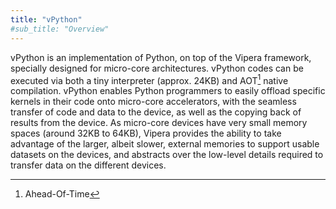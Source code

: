 ```yaml
---
title: "vPython"
#sub_title: "Overview"
---
```


vPython is an implementation of Python, on top of the Vipera framework, specially designed for micro-core architectures. vPython codes can be executed via both a tiny interpreter (approx. 24KB) and AOT[^1] native compilation. vPython enables Python programmers to easily offload specific kernels in their code onto micro-core accelerators, with the seamless transfer of code and data to the device, as well as the copying back of results from the device. As micro-core devices have very small memory spaces (around 32KB to 64KB), Vipera provides the ability to take advantage of the larger, albeit slower, external memories to support usable datasets on the devices, and abstracts over the low-level details required to transfer data on the different devices.

[^1]: Ahead-Of-Time
